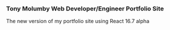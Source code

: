 ### Tony Molumby Web Developer/Engineer Portfolio Site

The new version of my portfolio site using React 16.7 alpha 